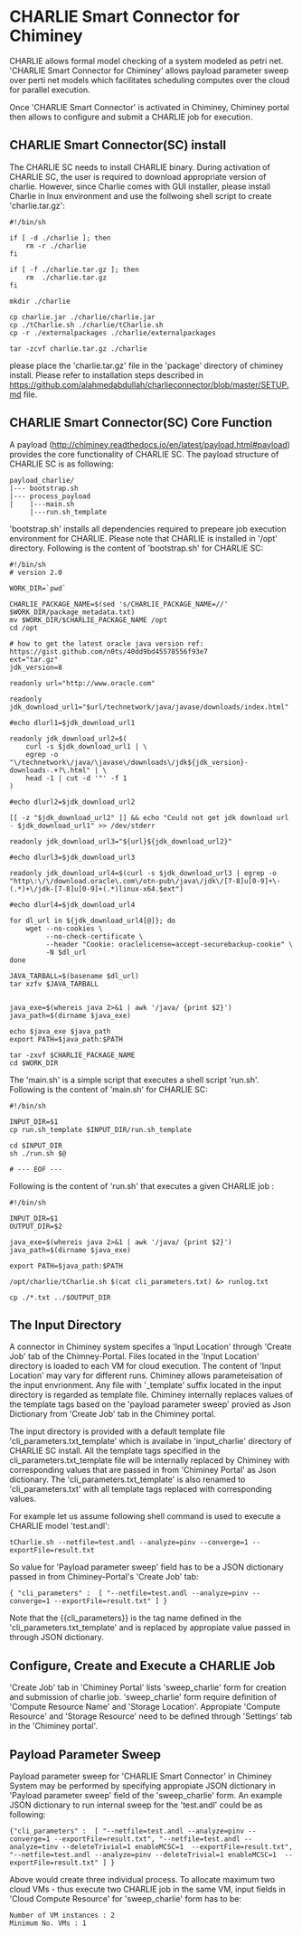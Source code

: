 CHARLIE Smart Connector for Chiminey
==================================
CHARLIE allows formal model checking of a system modeled as petri net.  'CHARLIE Smart Connector for Chiminey' allows payload parameter sweep over perti net models which facilitates scheduling computes over the cloud for parallel execution.

Once 'CHARLIE Smart Connector' is activated in Chiminey, Chiminey portal then allows to configure and submit a CHARLIE job for execution.

CHARLIE Smart Connector(SC) install
-----------------------------------
The CHARLIE SC needs to install CHARLIE binary. During activation of CHARLIE SC, the user is required to download appropriate version of charlie. However, since Charlie comes with GUI installer, please install Charlie in lnux environment and use the follwoing shell script to create 'charlie.tar.gz':
```
#!/bin/sh

if [ -d ./charlie ]; then
    rm -r ./charlie
fi

if [ -f ./charlie.tar.gz ]; then
    rm  ./charlie.tar.gz
fi

mkdir ./charlie

cp charlie.jar ./charlie/charlie.jar
cp ./tCharlie.sh ./charlie/tCharlie.sh
cp -r ./externalpackages ./charlie/externalpackages

tar -zcvf charlie.tar.gz ./charlie

```
please place the 'charlie.tar.gz' file in the 'package' directory of chiminey install. Please refer to installation steps described in https://github.com/alahmedabdullah/charlieconnector/blob/master/SETUP.md file.

CHARLIE Smart Connector(SC) Core Function
-----------------------------------
A payload (http://chiminey.readthedocs.io/en/latest/payload.html#payload) provides the core functionality of CHARLIE SC. The payload structure of CHARLIE SC is as following:

```
payload_charlie/
|--- bootstrap.sh
|--- process_payload
|    |---main.sh
     |---run.sh_template
```
'bootstrap.sh' installs all dependencies required to prepeare job execution environment for CHARLIE. Please note that CHARLIE is installed in '/opt' directory. Following is the content of 'bootstrap.sh' for CHARLIE SC:    

```
#!/bin/sh
# version 2.0

WORK_DIR=`pwd`

CHARLIE_PACKAGE_NAME=$(sed 's/CHARLIE_PACKAGE_NAME=//' $WORK_DIR/package_metadata.txt)
mv $WORK_DIR/$CHARLIE_PACKAGE_NAME /opt
cd /opt

# how to get the latest oracle java version ref: https://gist.github.com/n0ts/40dd9bd45578556f93e7
ext="tar.gz"
jdk_version=8

readonly url="http://www.oracle.com"

readonly jdk_download_url1="$url/technetwork/java/javase/downloads/index.html"

#echo dlurl1=$jdk_download_url1

readonly jdk_download_url2=$(
    curl -s $jdk_download_url1 | \
    egrep -o "\/technetwork\/java/\javase\/downloads\/jdk${jdk_version}-downloads-.+?\.html" | \
    head -1 | cut -d '"' -f 1
)

#echo dlurl2=$jdk_download_url2

[[ -z "$jdk_download_url2" ]] && echo "Could not get jdk download url - $jdk_download_url1" >> /dev/stderr

readonly jdk_download_url3="${url}${jdk_download_url2}"

#echo dlurl3=$jdk_download_url3

readonly jdk_download_url4=$(curl -s $jdk_download_url3 | egrep -o "http\:\/\/download.oracle\.com\/otn-pub\/java\/jdk\/[7-8]u[0-9]+\-(.*)+\/jdk-[7-8]u[0-9]+(.*)linux-x64.$ext")

#echo dlurl4=$jdk_download_url4

for dl_url in ${jdk_download_url4[@]}; do
    wget --no-cookies \
         --no-check-certificate \
         --header "Cookie: oraclelicense=accept-securebackup-cookie" \
         -N $dl_url
done

JAVA_TARBALL=$(basename $dl_url)
tar xzfv $JAVA_TARBALL


java_exe=$(whereis java 2>&1 | awk '/java/ {print $2}')
java_path=$(dirname $java_exe)

echo $java_exe $java_path
export PATH=$java_path:$PATH

tar -zxvf $CHARLIE_PACKAGE_NAME
cd $WORK_DIR
```

The 'main.sh' is a simple script that executes a shell script 'run.sh'. Following is the content of 'main.sh' for CHARLIE SC:

```
#!/bin/sh

INPUT_DIR=$1
cp run.sh_template $INPUT_DIR/run.sh_template

cd $INPUT_DIR
sh ./run.sh $@

# --- EOF ---
```
Following is the content of 'run.sh' that executes a given CHARLIE job :

```
#!/bin/sh

INPUT_DIR=$1
OUTPUT_DIR=$2

java_exe=$(whereis java 2>&1 | awk '/java/ {print $2}')
java_path=$(dirname $java_exe)

export PATH=$java_path:$PATH

/opt/charlie/tCharlie.sh $(cat cli_parameters.txt) &> runlog.txt

cp ./*.txt ../$OUTPUT_DIR
```

The Input Directory
-------------------
A connector in Chiminey system specifes a 'Input Location' through 'Create Job' tab of the Chimney-Portal. Files located in the 'Input Location' directory is loaded to each VM for cloud execution. The content of 'Input Location' may vary for different runs. Chiminey allows parameteisation of the input envrionment. Any file with '_template' suffix located in the input directory is regarded as template file. Chiminey internally replaces values of the template tags based on the 'payload parameter sweep' provied as Json Dictionary from 'Create Job' tab in the Chiminey portal.


The input directory is provided with a default template file 'cli_parameters.txt_template' which is availabe in 'input_charlie' directory of CHARLIE SC install. All the template tags specified in  the cli_parameters.txt_template file will be internally replaced by Chiminey with corresponding values that are passed in from 'Chiminey Portal' as Json dictionary. The 'cli_parameters.txt_template' is  also renamed to 'cli_parameters.txt' with all template tags replaced with corresponding values.

For example let us assume following shell command is used to execute a CHARLIE model 'test.andl':

```
tCharlie.sh --netfile=test.andl --analyze=pinv --converge=1 --exportFile=result.txt
```
So value for 'Payload parameter sweep' field has to be a JSON dictionary passed in from Chiminey-Portal's 'Create Job' tab:

```
{ "cli_parameters" :  [ "--netfile=test.andl --analyze=pinv --converge=1 --exportFile=result.txt" ] }

```
Note that the {{cli_parameters}} is the tag name defined in the 'cli_parameters.txt_template' and is replaced by appropiate value passed in through JSON dictionary.


Configure, Create and Execute a CHARLIE Job
------------------------------------------
'Create Job' tab in 'Chiminey Portal' lists 'sweep_charlie' form for creation and submission of charlie job. 'sweep_charlie' form require definition of 'Compute Resource Name' and 'Storage Location'. Appropiate 'Compute Resource' and 'Storage Resource' need to be defined  through 'Settings' tab in the 'Chiminey portal'.

Payload Parameter Sweep
-----------------------
Payload parameter sweep for 'CHARLIE Smart Connector' in Chiminey System may be performed by specifying appropiate JSON dictionary in 'Payload parameter sweep' field  of the 'sweep_charlie' form. An example JSON dictionary to run internal sweep for the 'test.andl' could be as following:

```
{"cli_parameters" :  [ "--netfile=test.andl --analyze=pinv --converge=1 --exportFile=result.txt", "--netfile=test.andl --analyze=tinv --deleteTrivial=1 enableMCSC=1  --exportFile=result.txt", "--netfile=test.andl --analyze=pinv --deleteTrivial=1 enableMCSC=1  --exportFile=result.txt" ] }
``` 
Above would create three individual process. To allocate maximum two cloud VMs - thus execute two CHARLIE job in the same VM,  input fields in 'Cloud Compute Resource' for 'sweep_charlie' form has to be:

```
Number of VM instances : 2
Minimum No. VMs : 1
```
